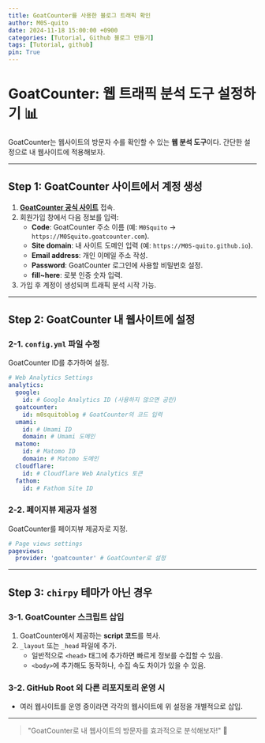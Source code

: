 ```yaml
---
title: GoatCounter를 사용한 블로그 트래픽 확인
author: M0S-quito
date: 2024-11-18 15:00:00 +0900
categories: [Tutorial, Github 블로그 만들기]
tags: [Tutorial, github]
pin: True
---
```

# GoatCounter: 웹 트래픽 분석 도구 설정하기 📊

GoatCounter는 웹사이트의 방문자 수를 확인할 수 있는 **웹 분석 도구**이다. 간단한 설정으로 내 웹사이트에 적용해보자.

---

## Step 1: GoatCounter 사이트에서 계정 생성

1. **[GoatCounter 공식 사이트](https://www.goatcounter.com/)** 접속.
2. 회원가입 창에서 다음 정보를 입력:
   - **Code**: GoatCounter 주소 이름 (예: `M0Squito` → `https://M0Squito.goatcounter.com`).
   - **Site domain**: 내 사이트 도메인 입력 (예: `https://M0S-quito.github.io`).
   - **Email address**: 개인 이메일 주소 작성.
   - **Password**: GoatCounter 로그인에 사용할 비밀번호 설정.
   - **fill~here**: 로봇 인증 숫자 입력.
3. 가입 후 계정이 생성되며 트래픽 분석 시작 가능.

---

## Step 2: GoatCounter 내 웹사이트에 설정

### 2-1. `config.yml` 파일 수정
GoatCounter ID를 추가하여 설정.

```yaml
# Web Analytics Settings
analytics:
  google:
    id: # Google Analytics ID (사용하지 않으면 공란)
  goatcounter:
    id: m0squitoblog # GoatCounter의 코드 입력
  umami:
    id: # Umami ID
    domain: # Umami 도메인
  matomo:
    id: # Matomo ID
    domain: # Matomo 도메인
  cloudflare:
    id: # Cloudflare Web Analytics 토큰
  fathom:
    id: # Fathom Site ID
```

### 2-2. 페이지뷰 제공자 설정
GoatCounter를 페이지뷰 제공자로 지정.

```yaml
# Page views settings
pageviews:
  provider: 'goatcounter' # GoatCounter로 설정
```

---

## Step 3: `chirpy` 테마가 아닌 경우

### 3-1. GoatCounter 스크립트 삽입
1. GoatCounter에서 제공하는 **script 코드**를 복사.
2. `_layout` 또는 `_head` 파일에 추가.
   - 일반적으로 `<head>` 태그에 추가하면 빠르게 정보를 수집할 수 있음.
   - `<body>`에 추가해도 동작하나, 수집 속도 차이가 있을 수 있음.

### 3-2. GitHub Root 외 다른 리포지토리 운영 시
- 여러 웹사이트를 운영 중이라면 각각의 웹사이트에 위 설정을 개별적으로 삽입.

---

> "GoatCounter로 내 웹사이트의 방문자를 효과적으로 분석해보자!" 🚀

